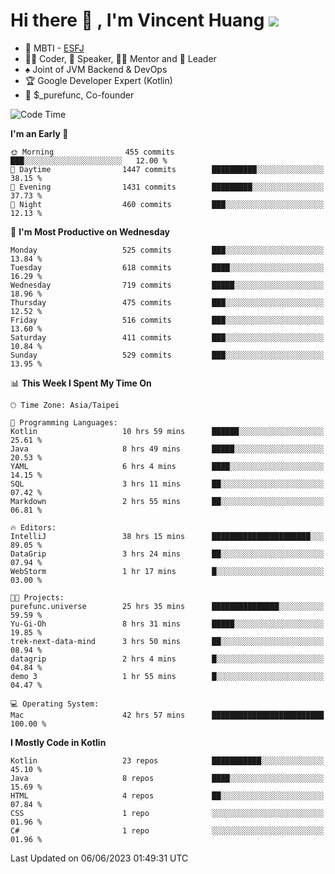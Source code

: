 # Hi there 👋 , I'm Vincent Huang ![](https://komarev.com/ghpvc/?username=Jian-Min-Huang)
- 👀 MBTI - [ESFJ](https://www.16personalities.com/esfj-personality)
- 👨‍💻 Coder, 🎤 Speaker, 👨‍🏫 Mentor and 🚀 Leader
- ♠️ Joint of JVM Backend & DevOps
- 🏆 Google Developer Expert (Kotlin)
- 💼 $_purefunc, Co-founder

<!--START_SECTION:waka-->
![Code Time](http://img.shields.io/badge/Code%20Time-2%2C126%20hrs%2017%20mins-blue)

**I'm an Early 🐤** 

```text
🌞 Morning                455 commits         ███░░░░░░░░░░░░░░░░░░░░░░   12.00 % 
🌆 Daytime                1447 commits        ██████████░░░░░░░░░░░░░░░   38.15 % 
🌃 Evening                1431 commits        █████████░░░░░░░░░░░░░░░░   37.73 % 
🌙 Night                  460 commits         ███░░░░░░░░░░░░░░░░░░░░░░   12.13 % 
```
📅 **I'm Most Productive on Wednesday** 

```text
Monday                   525 commits         ███░░░░░░░░░░░░░░░░░░░░░░   13.84 % 
Tuesday                  618 commits         ████░░░░░░░░░░░░░░░░░░░░░   16.29 % 
Wednesday                719 commits         █████░░░░░░░░░░░░░░░░░░░░   18.96 % 
Thursday                 475 commits         ███░░░░░░░░░░░░░░░░░░░░░░   12.52 % 
Friday                   516 commits         ███░░░░░░░░░░░░░░░░░░░░░░   13.60 % 
Saturday                 411 commits         ███░░░░░░░░░░░░░░░░░░░░░░   10.84 % 
Sunday                   529 commits         ███░░░░░░░░░░░░░░░░░░░░░░   13.95 % 
```


📊 **This Week I Spent My Time On** 

```text
🕑︎ Time Zone: Asia/Taipei

💬 Programming Languages: 
Kotlin                   10 hrs 59 mins      ██████░░░░░░░░░░░░░░░░░░░   25.61 % 
Java                     8 hrs 49 mins       █████░░░░░░░░░░░░░░░░░░░░   20.53 % 
YAML                     6 hrs 4 mins        ████░░░░░░░░░░░░░░░░░░░░░   14.15 % 
SQL                      3 hrs 11 mins       ██░░░░░░░░░░░░░░░░░░░░░░░   07.42 % 
Markdown                 2 hrs 55 mins       ██░░░░░░░░░░░░░░░░░░░░░░░   06.81 % 

🔥 Editors: 
IntelliJ                 38 hrs 15 mins      ██████████████████████░░░   89.05 % 
DataGrip                 3 hrs 24 mins       ██░░░░░░░░░░░░░░░░░░░░░░░   07.94 % 
WebStorm                 1 hr 17 mins        █░░░░░░░░░░░░░░░░░░░░░░░░   03.00 % 

🐱‍💻 Projects: 
purefunc.universe        25 hrs 35 mins      ███████████████░░░░░░░░░░   59.59 % 
Yu-Gi-Oh                 8 hrs 31 mins       █████░░░░░░░░░░░░░░░░░░░░   19.85 % 
trek-next-data-mind      3 hrs 50 mins       ██░░░░░░░░░░░░░░░░░░░░░░░   08.94 % 
datagrip                 2 hrs 4 mins        █░░░░░░░░░░░░░░░░░░░░░░░░   04.84 % 
demo 3                   1 hr 55 mins        █░░░░░░░░░░░░░░░░░░░░░░░░   04.47 % 

💻 Operating System: 
Mac                      42 hrs 57 mins      █████████████████████████   100.00 % 
```

**I Mostly Code in Kotlin** 

```text
Kotlin                   23 repos            ███████████░░░░░░░░░░░░░░   45.10 % 
Java                     8 repos             ████░░░░░░░░░░░░░░░░░░░░░   15.69 % 
HTML                     4 repos             ██░░░░░░░░░░░░░░░░░░░░░░░   07.84 % 
CSS                      1 repo              ░░░░░░░░░░░░░░░░░░░░░░░░░   01.96 % 
C#                       1 repo              ░░░░░░░░░░░░░░░░░░░░░░░░░   01.96 % 
```




 Last Updated on 06/06/2023 01:49:31 UTC
<!--END_SECTION:waka-->
